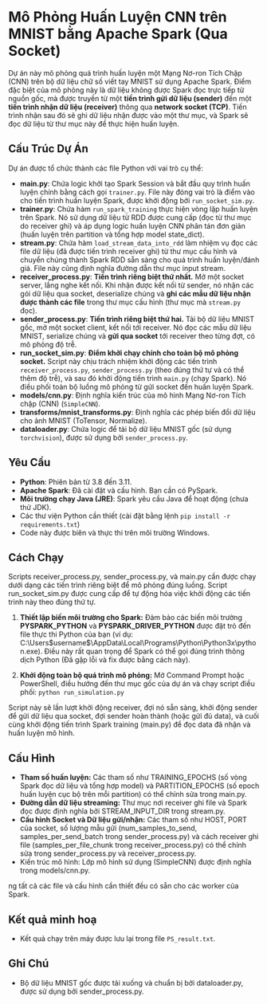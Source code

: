 # Mô Phỏng Huấn Luyện CNN trên MNIST bằng Apache Spark (Qua Socket)

Dự án này mô phỏng quá trình huấn luyện một Mạng Nơ-ron Tích Chập (CNN) trên bộ dữ liệu chữ số viết tay MNIST sử dụng Apache Spark. Điểm đặc biệt của mô phỏng này là dữ liệu không được Spark đọc trực tiếp từ nguồn gốc, mà được truyền từ một **tiến trình gửi dữ liệu (sender)** đến một **tiến trình nhận dữ liệu (receiver)** thông qua **network socket (TCP)**. Tiến trình nhận sau đó sẽ ghi dữ liệu nhận được vào một thư mục, và Spark sẽ đọc dữ liệu từ thư mục này để thực hiện huấn luyện.

## Cấu Trúc Dự Án

Dự án được tổ chức thành các file Python với vai trò cụ thể:

- **main.py**: Chứa logic khởi tạo Spark Session và bắt đầu quy trình huấn luyện chính bằng cách gọi `trainer.py`. File này đóng vai trò là điểm vào cho tiến trình huấn luyện Spark, được khởi động bởi `run_socket_sim.py`.
- **trainer.py**: Chứa hàm `run_spark_training` thực hiện vòng lặp huấn luyện trên Spark. Nó sử dụng dữ liệu từ RDD được cung cấp (đọc từ thư mục do receiver ghi) và áp dụng logic huấn luyện CNN phân tán đơn giản (huấn luyện trên partition và tổng hợp model state_dict).
- **stream.py**: Chứa hàm `load_stream_data_into_rdd` làm nhiệm vụ đọc các file dữ liệu (đã được tiến trình receiver ghi) từ thư mục cấu hình và chuyển chúng thành Spark RDD sẵn sàng cho quá trình huấn luyện/đánh giá. File này cũng định nghĩa đường dẫn thư mục input stream.
- **receiver_process.py**: **Tiến trình riêng biệt thứ nhất.** Mở một socket server, lắng nghe kết nối. Khi nhận được kết nối từ sender, nó nhận các gói dữ liệu qua socket, deserialize chúng và **ghi các mẫu dữ liệu nhận được thành các file** trong thư mục cấu hình (thư mục mà `stream.py` đọc).
- **sender_process.py**: **Tiến trình riêng biệt thứ hai.** Tải bộ dữ liệu MNIST gốc, mở một socket client, kết nối tới receiver. Nó đọc các mẫu dữ liệu MNIST, serialize chúng và **gửi qua socket** tới receiver theo từng đợt, có mô phỏng độ trễ.
- **run_socket_sim.py**: **Điểm khởi chạy chính cho toàn bộ mô phỏng socket.** Script này chịu trách nhiệm khởi động các tiến trình `receiver_process.py`, `sender_process.py` (theo đúng thứ tự và có thể thêm độ trễ), và sau đó khởi động tiến trình `main.py` (chạy Spark). Nó điều phối toàn bộ luồng mô phỏng từ gửi socket đến huấn luyện Spark.
- **models/cnn.py**: Định nghĩa kiến trúc của mô hình Mạng Nơ-ron Tích chập (CNN) (`SimpleCNN`).
- **transforms/mnist_transforms.py**: Định nghĩa các phép biến đổi dữ liệu cho ảnh MNIST (ToTensor, Normalize).
- **dataloader.py**: Chứa logic để tải bộ dữ liệu MNIST gốc (sử dụng `torchvision`), được sử dụng bởi `sender_process.py`.


## Yêu Cầu


- **Python**: Phiên bản từ 3.8 đến 3.11.
- **Apache Spark**: Đã cài đặt và cấu hình. Bạn cần có PySpark.
- **Môi trường chạy Java (JRE)**: Spark yêu cầu Java để hoạt động (chưa thử JDK).
- Các thư viện Python cần thiết (cài đặt bằng lệnh `pip install -r requirements.txt`)
- Code này được biên và thực thi trên môi trường Windows.

## Cách Chạy
Scripts receiver_process.py, sender_process.py, và main.py cần được chạy dưới dạng các tiến trình riêng biệt để mô phỏng đúng luồng. Script run_socket_sim.py được cung cấp để tự động hóa việc khởi động các tiến trình này theo đúng thứ tự.

1. **Thiết lập biến môi trường cho Spark:** Đảm bảo các biến môi trường **PYSPARK_PYTHON** và **PYSPARK_DRIVER_PYTHON** được đặt trỏ đến file thực thi Python của bạn (ví dụ: C:\Users\$username$\AppData\Local\Programs\Python\Python3x\python.exe). Điều này rất quan trọng để Spark có thể gọi đúng trình thông dịch Python (Đã gặp lỗi và fix được bằng cách này).

2. **Khởi động toàn bộ quá trình mô phỏng:** Mở Command Prompt hoặc PowerShell, điều hướng đến thư mục gốc của dự án và chạy script điều phối: `python run_simulation.py`

Script này sẽ lần lượt khởi động receiver, đợi nó sẵn sàng, khởi động sender để gửi dữ liệu qua socket, đợi sender hoàn thành (hoặc gửi đủ data), và cuối cùng khởi động tiến trình Spark training (main.py) để đọc data đã nhận và huấn luyện mô hình.

## Cấu Hình

- **Tham số huấn luyện:** Các tham số như TRAINING_EPOCHS (số vòng Spark đọc dữ liệu và tổng hợp model) và PARTITION_EPOCHS (số epoch huấn luyện cục bộ trên mỗi partition) có thể chỉnh sửa trong main.py.
- **Đường dẫn dữ liệu streaming:** Thư mục nơi receiver ghi file và Spark đọc được định nghĩa bởi STREAM_INPUT_DIR trong stream.py.
- **Cấu hình Socket và Dữ liệu gửi/nhận:** Các tham số như HOST, PORT của socket, số lượng mẫu gửi (num_samples_to_send, samples_per_send_batch trong sender_process.py) và cách receiver ghi file (samples_per_file_chunk trong receiver_process.py) có thể chỉnh sửa trong sender_process.py và receiver_process.py.
- Kiến trúc mô hình: Lớp mô hình sử dụng (SimpleCNN) được định nghĩa trong models/cnn.py.

ng tất cả các file và cấu hình cần thiết đều có sẵn cho các worker của Spark.

## Kết quả minh hoạ 
- Kết quả chạy trên máy được lưu lại trong file `PS_result.txt`.

## Ghi Chú
- Bộ dữ liệu MNIST gốc được tải xuống và chuẩn bị bởi dataloader.py, được sử dụng bởi sender_process.py.


